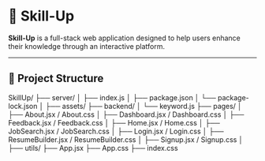 # 🚀 Skill-Up

**Skill-Up** is a full-stack web application designed to help users enhance their knowledge through an interactive platform.

---

## 📁 Project Structure
SkillUp/
├── server/
│   ├── index.js
│   ├── package.json
│   └── package-lock.json
│
├── assets/
├── backend/
│   └── keyword.js
├── pages/
│   ├── About.jsx / About.css
│   ├── Dashboard.jsx / Dashboard.css
│   ├── Feedback.jsx / Feedback.css
│   ├── Home.jsx / Home.css
│   ├── JobSearch.jsx / JobSearch.css
│   ├── Login.jsx / Login.css
│   ├── ResumeBuilder.jsx / ResumeBuilder.css
│   ├── Signup.jsx / Signup.css
│
├── utils/
├── App.jsx
├── App.css
├── index.css


